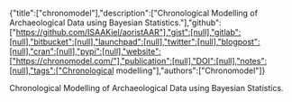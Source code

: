 {"title":["chronomodel"],"description":["Chronological Modelling of Archaeological Data using Bayesian Statistics."],"github":["https://github.com/ISAAKiel/aoristAAR"],"gist":[null],"gitlab":[null],"bitbucket":[null],"launchpad":[null],"twitter":[null],"blogpost":[null],"cran":[null],"pypi":[null],"website":["https://chronomodel.com/"],"publication":[null],"DOI":[null],"notes":[null],"tags":["Chronological modelling"],"authors":["Chronomodel"]}

Chronological Modelling of Archaeological Data using Bayesian Statistics.